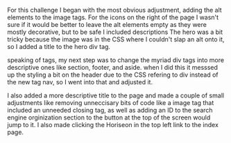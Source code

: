 
For this challenge I began with the most obvious adjustment, adding the alt elements to the image tags.
For the icons on the right of the page I wasn't sure if it would be better to leave the alt elements empty as they were mostly decorative, but to be safe I included descriptions
The hero was a bit tricky because the image was in the CSS where I couldn't slap an alt onto it, so I added a title to the hero div tag.

speaking of tags, my next step was to change the myriad div tags into more descriptive ones like section, footer, and aside.
when I did this it messsed up the styling a bit on the header due to the CSS refering to div instead of the new tag nav, so I went into that and adjusted it.

I also added a  more descriptive title to the page and made a couple of small adjustments like removing unneccisary bits of code like a image tag that included an unneeded closing tag, as well as adding an ID to the search engine orginization section to the button at the top of the screen would jump to it. I also made clicking the Horiseon in the top left link to the index page.